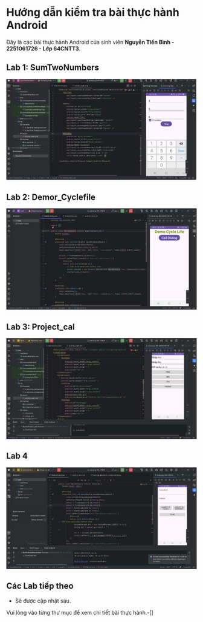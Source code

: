 # Hướng dẫn kiểm tra bài thực hành Android

Đây là các bài thực hành Android của sinh viên **Nguyễn Tiến Bình - 2251061726 - Lớp 64CNTT3**.

## Lab 1: SumTwoNumbers

  ![Giao diện SumTwoNumbers](screenshots/sumtwonumbers-result.png)

## Lab 2: Demor_Cyclefile
 
 ![Giao diện Demor_Cyclefile](screenshots/subactivity-result.png)

## Lab 3: Project_cal

  ![Giao diện Project_cal](screenshots/project_cal-result.png)

## Lab 4

  ![Giao diện BodyMassIndex](screenshots/Body_Mass_Index.png)
  
## Các Lab tiếp theo
- Sẽ được cập nhật sau.

Vui lòng vào từng thư mục để xem chi tiết bài thực hành.-[]
